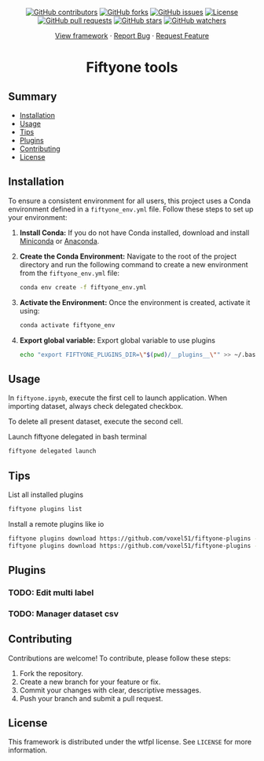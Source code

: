 <p align="center">
  <a href="https://github.com/SeatizenDOI/fiftyone-tools/graphs/contributors"><img src="https://img.shields.io/github/contributors/SeatizenDOI/fiftyone-tools" alt="GitHub contributors"></a>
  <a href="https://github.com/SeatizenDOI/fiftyone-tools/network/members"><img src="https://img.shields.io/github/forks/SeatizenDOI/fiftyone-tools" alt="GitHub forks"></a>
  <a href="https://github.com/SeatizenDOI/fiftyone-tools/issues"><img src="https://img.shields.io/github/issues/SeatizenDOI/fiftyone-tools" alt="GitHub issues"></a>
  <a href="https://github.com/SeatizenDOI/fiftyone-tools/blob/master/LICENSE"><img src="https://img.shields.io/github/license/SeatizenDOI/fiftyone-tools" alt="License"></a>
  <a href="https://github.com/SeatizenDOI/fiftyone-tools/pulls"><img src="https://img.shields.io/github/issues-pr/SeatizenDOI/fiftyone-tools" alt="GitHub pull requests"></a>
  <a href="https://github.com/SeatizenDOI/fiftyone-tools/stargazers"><img src="https://img.shields.io/github/stars/SeatizenDOI/fiftyone-tools" alt="GitHub stars"></a>
  <a href="https://github.com/SeatizenDOI/fiftyone-tools/watchers"><img src="https://img.shields.io/github/watchers/SeatizenDOI/fiftyone-tools" alt="GitHub watchers"></a>
</p>

<div align="center">
  <a href="https://github.com/SeatizenDOI/fiftyone-tools">View framework</a>
  ·
  <a href="https://github.com/SeatizenDOI/fiftyone-tools/issues">Report Bug</a>
  ·
  <a href="https://github.com/SeatizenDOI/fiftyone-tools/issues">Request Feature</a>
</div>

<div align="center">

# Fiftyone tools

</div>


## Summary

* [Installation](#installation)
* [Usage](#usage)
* [Tips](#tips)
* [Plugins](#plugins)
* [Contributing](#contributing)
* [License](#license)

## Installation

To ensure a consistent environment for all users, this project uses a Conda environment defined in a `fiftyone_env.yml` file. Follow these steps to set up your environment:

1. **Install Conda:** If you do not have Conda installed, download and install [Miniconda](https://docs.conda.io/en/latest/miniconda.html) or [Anaconda](https://www.anaconda.com/products/distribution).

2. **Create the Conda Environment:** Navigate to the root of the project directory and run the following command to create a new environment from the `fiftyone_env.yml` file:
   ```bash
   conda env create -f fiftyone_env.yml
   ```

3. **Activate the Environment:** Once the environment is created, activate it using:
   ```bash
   conda activate fiftyone_env
   ```

4. **Export global variable:** Export global variable to use plugins
    ```bash
    echo "export FIFTYONE_PLUGINS_DIR=\"$(pwd)/__plugins__\"" >> ~/.bashrc
    ```

## Usage

In `fiftyone.ipynb`, execute the first cell to launch application. When importing dataset, always check delegated checkbox.

To delete all present dataset, execute the second cell.

Launch fiftyone delegated in bash terminal
```bash
fiftyone delegated launch
```

## Tips

List all installed plugins
```bash
fiftyone plugins list
```

Install a remote plugins like io
```bash
fiftyone plugins download https://github.com/voxel51/fiftyone-plugins --plugin-names @voxel51/io
fiftyone plugins download https://github.com/voxel51/fiftyone-plugins --plugin-names @voxel51/plugins
```


## Plugins

### TODO: Edit multi label

### TODO: Manager dataset csv 


## Contributing

Contributions are welcome! To contribute, please follow these steps:

1. Fork the repository.
2. Create a new branch for your feature or fix.
3. Commit your changes with clear, descriptive messages.
4. Push your branch and submit a pull request.

## License

This framework is distributed under the wtfpl license. See `LICENSE` for more information.